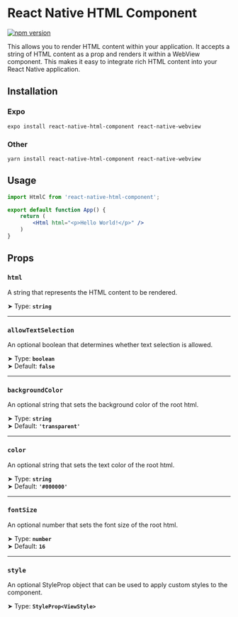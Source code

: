 # React Native HTML Component

[![npm version](https://badge.fury.io/js/react-native-html-component.svg)](https://badge.fury.io/js/react-native-html-component)

This allows you to render HTML content within your application. It accepts a string of HTML content as a prop and renders it within a WebView component. This makes it easy to integrate rich HTML content into your React Native application.

## Installation

### Expo

```shell
expo install react-native-html-component react-native-webview
```

### Other

```shell
yarn install react-native-html-component react-native-webview
```

## Usage

```jsx
import HtmlC from 'react-native-html-component';

export default function App() {
    return (
        <Html html="<p>Hello World!</p>" />
    )
}
```

## Props

### `html`

A string that represents the HTML content to be rendered.

➤ Type: **`string`** <br/>

---

### `allowTextSelection`

An optional boolean that determines whether text selection is allowed.

➤ Type: **`boolean`** <br/>
➤ Default: **`false`** <br/>

---

### `backgroundColor`

An optional string that sets the background color of the root html.

➤ Type: **`string`** <br/>
➤ Default: **`'transparent'`** <br/>

---

### `color`

An optional string that sets the text color of the root html.

➤ Type: **`string`** <br/>
➤ Default: **`'#000000'`** <br/>

---

### `fontSize`

An optional number that sets the font size of the root html.

➤ Type: **`number`** <br/>
➤ Default: **`16`** <br/>

---

### `style`

An optional StyleProp object that can be used to apply custom styles to the component.

➤ Type: **`StyleProp<ViewStyle>`** <br/>
